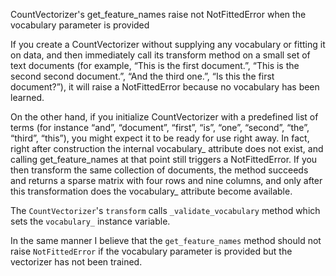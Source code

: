 CountVectorizer's get_feature_names raise not NotFittedError when the vocabulary parameter is provided

If you create a CountVectorizer without supplying any vocabulary or fitting it on data, and then immediately call its transform method on a small set of text documents (for example, “This is the first document.”, “This is the second second document.”, “And the third one.”, “Is this the first document?”), it will raise a NotFittedError because no vocabulary has been learned.

On the other hand, if you initialize CountVectorizer with a predefined list of terms (for instance “and”, “document”, “first”, “is”, “one”, “second”, “the”, “third”, “this”), you might expect it to be ready for use right away. In fact, right after construction the internal vocabulary_ attribute does not exist, and calling get_feature_names at that point still triggers a NotFittedError. If you then transform the same collection of documents, the method succeeds and returns a sparse matrix with four rows and nine columns, and only after this transformation does the vocabulary_ attribute become available.

The `CountVectorizer`'s `transform` calls `_validate_vocabulary` method which sets the `vocabulary_` instance variable.

In the same manner I believe that the `get_feature_names` method should not raise `NotFittedError` if the vocabulary parameter is provided but the vectorizer has not been trained.